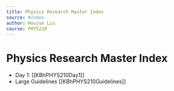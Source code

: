 ```yaml
---
title: Physics Research Master Index
source: #index 
author: Houjun Liu
course: PHYS210
---
```



# Physics Research Master Index
- Day 1: [[KBhPHYS210Day1]]
- Large Guidelines [[KBhPHYS210Guidelines]]


